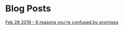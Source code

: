 # Blog Posts

[Feb 28 2019 - 6 reasons you're confused by promises](6_reasons_you_are_confused_by_promises.md)
